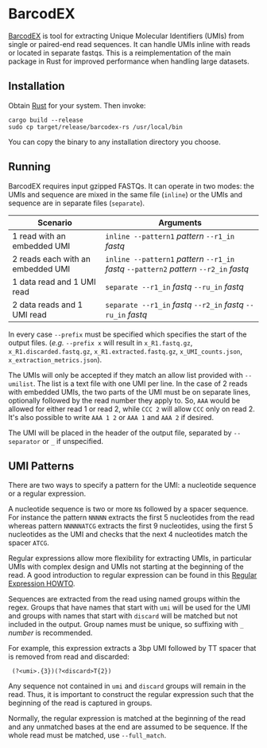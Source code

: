﻿# BarcodEX

[BarcodEX](https://github.com/oicr-gsi/barcodex) is tool for extracting Unique
Molecular Identifiers (UMIs) from single or paired-end read sequences.  It can
handle UMIs inline with reads or located in separate fastqs. This is a
reimplementation of the main package in Rust for improved performance when
handling large datasets.

## Installation
Obtain [Rust](https://www.rust-lang.org/tools/install) for your system. Then invoke:

    cargo build --release
    sudo cp target/release/barcodex-rs /usr/local/bin

You can copy the binary to any installation directory you choose.

## Running
BarcodEX requires input gzipped FASTQs. It can operate in two modes: the UMIs
and sequence are mixed in the same file (`inline`) or the UMIs and sequence
are in separate files (`separate`).

|Scenario                           | Arguments                                                                                |
|-----------------------------------|------------------------------------------------------------------------------------------|
| 1 read with an embedded UMI       | `inline --pattern1` _pattern_ `--r1_in` _fastq_                                          |
| 2 reads each with an embedded UMI | `inline --pattern1` _pattern_ `--r1_in` _fastq_ `--pattern2` _pattern_ `--r2_in` _fastq_ |
| 1 data read and 1 UMI read        | `separate --r1_in` _fastq_ `--ru_in` _fastq_                                             |
| 2 data reads and 1 UMI read       | `separate --r1_in` _fastq_ `--r2_in` _fastq_ `--ru_in` _fastq_                           |

In every case `--prefix` must be specified which specifies the start of the
output files. (_e.g._ `--prefix x` will result in `x_R1.fastq.gz`,
`x_R1.discarded.fastq.gz`, `x_R1.extracted.fastq.gz`, `x_UMI_counts.json`,
`x_extraction_metrics.json`).

The UMIs will only be accepted if they match an allow list provided with
`--umilist`. The list is a text file with one UMI per line. In the case of 2
reads with embedded UMIs, the two parts of the UMI must be on separate lines,
optionally followed by the read number they apply to. So, `AAA` would be
allowed for either read 1 or read 2, while `CCC 2` will allow `CCC` only on
read 2.  It's also possible to write `AAA 1 2` or `AAA 1` and `AAA 2` if
desired.

The UMI will be placed in the header of the output file, separated by
`--separator` or `_` if unspecified.

## UMI Patterns
There are two ways to specify a pattern for the UMI: a nucleotide sequence or a
regular expression.

A nucleotide sequence is two or more `N`s followed by a spacer sequence.  For
instance the pattern `NNNNN` extracts the first 5 nucleotides from the read
whereas pattern `NNNNNATCG` extracts the first 9 nucleotides, using the first 5
nucleotides as the UMI and checks that the next 4 nucleotides match the spacer
`ATCG`.

Regular expressions allow more flexibility for extracting UMIs, in particular
UMIs with complex design and UMIs not starting at the beginning of the read.  A
good introduction to regular expression can be found in this [Regular
Expression HOWTO](https://docs.python.org/3/howto/regex.html). 

Sequences are extracted from the read using named groups within the regex.
Groups that have names that start with `umi` will be used for the UMI and
groups with names that start with `discard` will be matched but not included in
the output. Group names must be unique, so suffixing with `_` _number_ is
recommended.

For example, this expression extracts a 3bp UMI followed by TT spacer that is
removed from read and discarded:

     (?<umi>.{3})(?<discard>T{2})

Any sequence not contained in `umi` and `discard` groups will remain in the
read. Thus, it is important to construct the regular expression such that the
beginning of the read is captured in groups.

Normally, the regular expression is matched at the beginning of the read and
any unmatched bases at the end are assumed to be sequence. If the whole read
must be matched, use `--full_match`.
